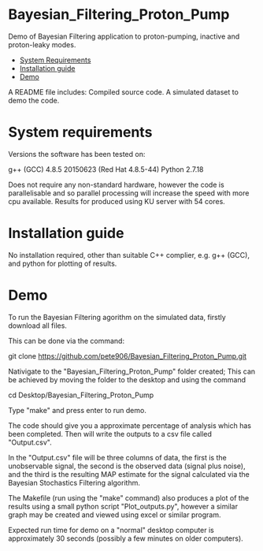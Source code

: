 # Bayesian_Filtering_Proton_Pump
Demo of Bayesian Filtering application to proton-pumping, inactive and proton-leaky modes.

- [System Requirements](#system-requirements)
- [Installation guide](#installation_guide)
- [Demo](#demo)

 

A README file includes:
Compiled source code.
A simulated dataset to demo the code.

  
  # System requirements
  
  Versions the software has been tested on:
  
  g++ (GCC) 4.8.5 20150623 (Red Hat 4.8.5-44)
  Python 2.7.18

  Does not require any non-standard hardware, however the code is parallelisable and so parallel processing will increase the speed with more cpu available. Results  for produced using KU server with 54 cores.

# Installation guide

  No installation required, other than suitable C++ complier, e.g. g++ (GCC), and python for plotting of results.

# Demo


  To run the Bayesian Filtering agorithm on the simulated data, firstly download all files. 
  
  This can be done via the command:
  
   git clone https://github.com/pete906/Bayesian_Filtering_Proton_Pump.git
  
  Nativigate to the "Bayesian_Filtering_Proton_Pump" folder created; This can be achieved by moving the folder to the desktop and using the command 
  
   cd Desktop/Bayesian_Filtering_Proton_Pump
  
  Type "make" and press enter to run demo.

  The code should give you a approximate percentage of analysis which has been completed. Then will write the outputs to a csv file called "Output.csv".
  
  In the "Output.csv" file will be three columns of data, the first is the unobservable signal, the second is the observed data (signal plus noise), and the third is the resulting MAP estimate for the signal calculated via the Bayesian Stochastics Filtering algorithm. 
 
  The Makefile (run using the "make" command) also produces a plot of the results using a small python script "Plot_outputs.py", however a similar graph may be created and viewed using excel or similar program.

  Expected run time for demo on a "normal" desktop computer is approximately 30 seconds (possibly a few minutes on older computers).
